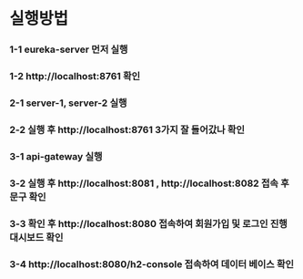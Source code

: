 # 실행방법

### 1-1 eureka-server 먼저 실행 
### 1-2 http://localhost:8761 확인 

### 2-1 server-1, server-2 실행 
### 2-2 실행 후 http://localhost:8761 3가지 잘 들어갔나 확인  

### 3-1 api-gateway 실행
### 3-2 실행 후 http://localhost:8081 , http://localhost:8082 접속 후 문구 확인
### 3-3 확인 후 http://localhost:8080 접속하여 회원가입 및 로그인 진행 대시보드 확인  
### 3-4 http://localhost:8080/h2-console 접속하여 데이터 베이스 확인 


